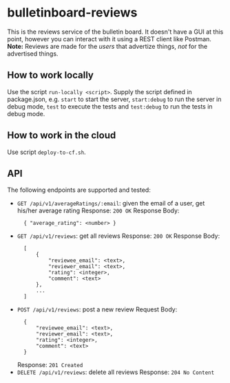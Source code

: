 # bulletinboard-reviews
This is the reviews service of the bulletin board. It doesn't have a GUI at this point, however you can interact with it using a REST client like Postman. **Note:** Reviews are made for the _users_ that advertize things, _not_ for the advertised things.

## How to work locally

Use the script `run-locally <script>`. Supply the script defined in package.json, e.g. `start` to start the server, `start:debug` to run the server in debug mode, `test` to execute the tests and `test:debug` to run the tests in debug mode.

## How to work in the cloud

Use script `deploy-to-cf.sh`.

## API

The following endpoints are supported and tested:
- `GET /api/v1/averageRatings/:email`: given the email of a user, get his/her average rating
  Response: `200 OK`
  Response Body:
  ```
    { "average_rating": <number> }
  ```
- `GET /api/v1/reviews`: get all reviews
  Response: `200 OK`
  Response Body:
  ```
    [
        {
            "reviewee_email": <text>, 
            "reviewer_email": <text>, 
            "rating": <integer>, 
            "comment": <text>
        },
        ...
    ]
  ```
- `POST /api/v1/reviews`: post a new review
  Request Body:
  ```
    {
        "reviewee_email": <text>, 
        "reviewer_email": <text>, 
        "rating": <integer>, 
        "comment": <text>
    }
  ```
  Response: `201 Created`
- `DELETE /api/v1/reviews`: delete all reviews
  Response: `204 No Content`
